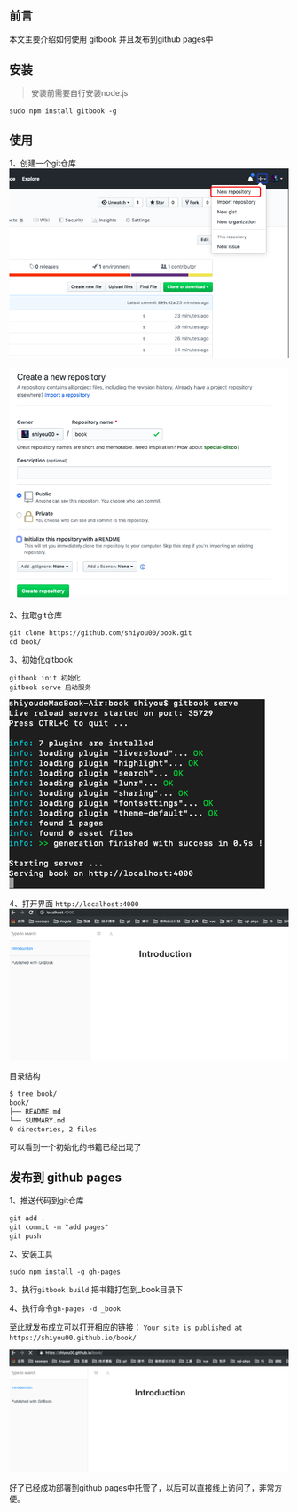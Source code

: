 ## 前言
本文主要介绍如何使用 gitbook 并且发布到github pages中

## 安装
> 安装前需要自行安装node.js

```
sudo npm install gitbook -g
```

## 使用
1、创建一个git仓库
![](./image/1.png)

![](./image/2.png)

2、拉取git仓库
```
git clone https://github.com/shiyou00/book.git
cd book/
```

3、初始化gitbook
```
gitbook init 初始化
gitbook serve 启动服务
```
![](./image/3.png)

4、打开界面
`http://localhost:4000`
![](./image/4.png)

目录结构
```
$ tree book/
book/
├── README.md
└── SUMMARY.md
0 directories, 2 files
```
可以看到一个初始化的书籍已经出现了

## 发布到 github pages
1、推送代码到git仓库
```
git add .
git commit -m "add pages"
git push
```

2、安装工具
```
sudo npm install -g gh-pages
```

3、执行`gitbook build` 把书籍打包到_book目录下

4、执行命令`gh-pages -d _book`

至此就发布成立可以打开相应的链接：
`Your site is published at https://shiyou00.github.io/book/`

![](./image/5.png)

好了已经成功部署到github pages中托管了，以后可以直接线上访问了，非常方便。

